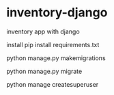 # inventory-django
inventory app with django

install
pip install requirements.txt

python manage.py makemigrations

python manage.py migrate

python manage createsuperuser
